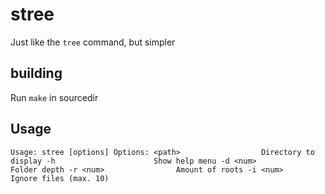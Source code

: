 # stree

Just like the `tree` command, but simpler

## building

Run `make` in sourcedir

## Usage

`
    Usage: stree [options]
    Options:
    <path>                  Directory to display
    -h                      Show help menu
    -d <num>                Folder depth
    -r <num>                Amount of roots
    -i <num>                Ignore files (max. 10)
`

